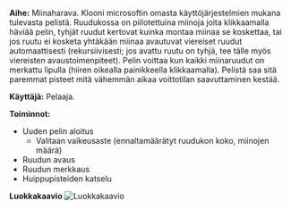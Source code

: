 **Aihe:**
Miinaharava. Klooni microsoftin omasta käyttöjärjestelmien mukana tulevasta pelistä. Ruudukossa on piilotettuina miinoja joita klikkaamalla häviää pelin, tyhjät ruudut kertovat kuinka montaa miinaa se koskettaa, tai jos ruutu ei kosketa yhtäkään miinaa avautuvat viereiset ruudut automaattisesti (rekursiivisesti; jos avattu ruutu on tyhjä, tee tälle myös viereisten avaustoimenpiteet). Pelin voittaa kun kaikki miinaruudut on merkattu lipulla (hiiren oikealla painikkeella klikkaamalla). Pelistä saa sitä paremmat pisteet mitä vähemmän aikaa voittotilan saavuttaminen kestää.

**Käyttäjä:**
Pelaaja.

**Toiminnot:**
- Uuden pelin aloitus
  - Valitaan vaikeusaste (ennaltamäärätyt ruudukon koko, miinojen määrä)
- Ruudun avaus
- Ruudun merkkaus
- Huippupisteiden katselu

**Luokkakaavio**
![Luokkakaavio](https://github.com/ahv/MineSweeper/blob/master/dokumentaatio/MineSweeperClass.png)
